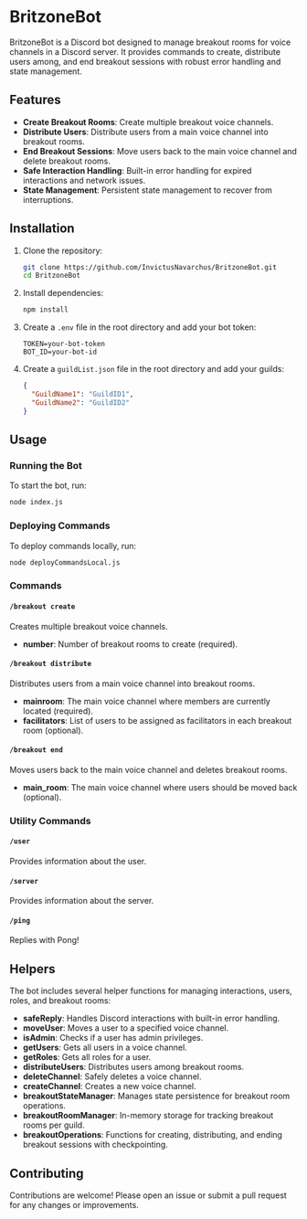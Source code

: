 # BritzoneBot

BritzoneBot is a Discord bot designed to manage breakout rooms for voice channels in a Discord server. It provides commands to create, distribute users among, and end breakout sessions with robust error handling and state management.

## Features

- **Create Breakout Rooms**: Create multiple breakout voice channels.
- **Distribute Users**: Distribute users from a main voice channel into breakout rooms.
- **End Breakout Sessions**: Move users back to the main voice channel and delete breakout rooms.
- **Safe Interaction Handling**: Built-in error handling for expired interactions and network issues.
- **State Management**: Persistent state management to recover from interruptions.

## Installation

1. Clone the repository:
    ```sh
    git clone https://github.com/InvictusNavarchus/BritzoneBot.git
    cd BritzoneBot
    ```

2. Install dependencies:
    ```sh
    npm install
    ```

3. Create a `.env` file in the root directory and add your bot token:
    ```env
    TOKEN=your-bot-token
    BOT_ID=your-bot-id
    ```

4. Create a `guildList.json` file in the root directory and add your guilds:
    ```json
    {
      "GuildName1": "GuildID1",
      "GuildName2": "GuildID2"
    }
    ```

## Usage

### Running the Bot

To start the bot, run:
```sh
node index.js
```

### Deploying Commands

To deploy commands locally, run:
```sh
node deployCommandsLocal.js
```

### Commands

#### `/breakout create`

Creates multiple breakout voice channels.

- **number**: Number of breakout rooms to create (required).

#### `/breakout distribute`

Distributes users from a main voice channel into breakout rooms.

- **mainroom**: The main voice channel where members are currently located (required).
- **facilitators**: List of users to be assigned as facilitators in each breakout room (optional).

#### `/breakout end`

Moves users back to the main voice channel and deletes breakout rooms.

- **main_room**: The main voice channel where users should be moved back (optional).

### Utility Commands

#### `/user`

Provides information about the user.

#### `/server`

Provides information about the server.

#### `/ping`

Replies with Pong!

## Helpers

The bot includes several helper functions for managing interactions, users, roles, and breakout rooms:

- **safeReply**: Handles Discord interactions with built-in error handling.
- **moveUser**: Moves a user to a specified voice channel.
- **isAdmin**: Checks if a user has admin privileges.
- **getUsers**: Gets all users in a voice channel.
- **getRoles**: Gets all roles for a user.
- **distributeUsers**: Distributes users among breakout rooms.
- **deleteChannel**: Safely deletes a voice channel.
- **createChannel**: Creates a new voice channel.
- **breakoutStateManager**: Manages state persistence for breakout room operations.
- **breakoutRoomManager**: In-memory storage for tracking breakout rooms per guild.
- **breakoutOperations**: Functions for creating, distributing, and ending breakout sessions with checkpointing.

## Contributing

Contributions are welcome! Please open an issue or submit a pull request for any changes or improvements.

